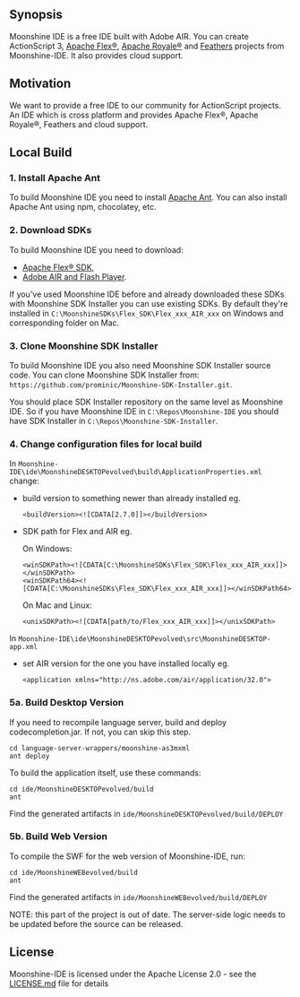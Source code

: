 ## Synopsis

Moonshine IDE is a free IDE built with Adobe AIR. You can create ActionScript 3, [Apache Flex®](https://flex.apache.org/), [Apache Royale®](http://royale.apache.org/) and [Feathers](https://feathersui.com/) projects from Moonshine-IDE. It also provides cloud support.

## Motivation

We want to provide a free IDE to our community for ActionScript projects. An IDE which is cross platform and provides Apache Flex®, Apache Royale®, Feathers and cloud support.

## Local Build

### 1. Install Apache Ant

To build Moonshine IDE you need to install [Apache Ant](https://ant.apache.org/manual/install.html). You can also install Apache Ant using npm, chocolatey, etc.

### 2. Download SDKs

To build Moonshine IDE you need to download: 
- [Apache Flex® SDK](https://flex.apache.org),
- [Adobe AIR and Flash Player](https://helpx.adobe.com/flash-player.html).

If you've used Moonshine IDE before and already downloaded these SDKs with Moonshine SDK Installer you can use existing SDKs. By default they're installed in `C:\MoonshineSDKs\Flex_SDK\Flex_xxx_AIR_xxx` on Windows and corresponding folder on Mac.

### 3. Clone Moonshine SDK Installer

To build Moonshine IDE you also need Moonshine SDK Installer source code. You can clone Moonshine SDK Installer from: `https://github.com/prominic/Moonshine-SDK-Installer.git`.

You should place SDK Installer repository on the same level as Moonshine IDE. So if you have Moonshine IDE in `C:\Repos\Moonshine-IDE` you should have SDK Installer in `C:\Repos\Moonshine-SDK-Installer`.

### 4. Change configuration files for local build

In `Moonshine-IDE\ide\MoonshineDESKTOPevolved\build\ApplicationProperties.xml` change:
- build version to something newer than already installed eg.

	```
	<buildVersion><![CDATA[2.7.0]]></buildVersion>
	```

- SDK path for Flex and AIR eg.

	On Windows:
	```
	<winSDKPath><![CDATA[C:\MoonshineSDKs\Flex_SDK\Flex_xxx_AIR_xxx]]></winSDKPath>
	<winSDKPath64><![CDATA[C:\MoonshineSDKs\Flex_SDK\Flex_xxx_AIR_xxx]]></winSDKPath64>
	```
	
	On Mac and Linux:
	```
	<unixSDKPath><![CDATA[path/to/Flex_xxx_AIR_xxx]]></unixSDKPath>
	```

In `Moonshine-IDE\ide\MoonshineDESKTOPevolved\src\MoonshineDESKTOP-app.xml`
- set AIR version for the one you have installed locally eg.

	```
	<application xmlns="http://ns.adobe.com/air/application/32.0">
	```

### 5a. Build Desktop Version

If you need to recompile language server, build and deploy codecompletion.jar. If not, you can skip this step.

    cd language-server-wrappers/moonshine-as3mxml
    ant deploy


To build the application itself, use these commands:

    cd ide/MoonshineDESKTOPevolved/build
    ant 

Find the generated artifacts in `ide/MoonshineDESKTOPevolved/build/DEPLOY`

### 5b. Build Web Version

To compile the SWF for the web version of Moonshine-IDE, run:

    cd ide/MoonshineWEBevolved/build
    ant 


Find the generated artifacts in `ide/MoonshineWEBevolved/build/DEPLOY`

NOTE:  this part of the project is out of date.  The server-side logic needs to be updated before the source can be released.

## License

Moonshine-IDE is licensed under the Apache License 2.0 - see the [LICENSE.md](https://github.com/prominic/Moonshine-IDE/blob/master/LICENSE.MD) file for details

